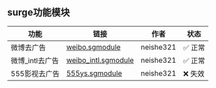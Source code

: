 ## surge功能模块

| 功能 | 链接 | 作者 | 状态 |
|----------|----------|------|------|
| 微博去广告 | [weibo.sgmodule](https://raw.githubusercontent.com/neishe321/My_Scripts/refs/heads/main/Surge/Module/weibo.sgmodule) | neishe321 | ✅ 正常 |
| 微博_intl去广告 | [weibo_intl.sgmodule](https://raw.githubusercontent.com/neishe321/My_Scripts/refs/heads/main/Surge/Module/weibo_intl.sgmodule) | neishe321 |  ✅ 正常 |
| 555影视去广告 | [555ys.sgmodule](https://raw.githubusercontent.com/neishe321/My_Scripts/refs/heads/main/Surge/Module/555ys.sgmodule) | neishe321 | ❌ 失效 |


